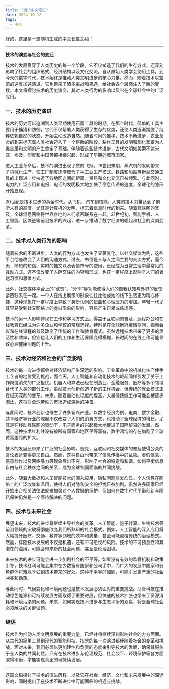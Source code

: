 ```yaml
---
title: "测试中文笔记"
date: 2024-10-12
tags:
  - 中文
---
```


好的，这里是一篇随机生成的中文长篇文稿：

---

**技术的演变与社会的变迁**

技术的发展贯穿了人类历史的每一个阶段，它不仅塑造了我们的生存方式，还深刻影响了社会的组织形式、经济结构以及文化交流。自从原始人类学会使用工具，到今天的数字时代，技术始终是推动人类文明进步的核心力量。然而，随着技术以空前的速度加速演进，它也带来了诸多挑战和机遇，给社会各个层面注入了新的变数。本文将探讨技术的历史演变、其对人类行为的影响以及它在全球社会中的广泛应用。

### 一、技术的历史演进

技术的历史可以追溯到人类早期使用石器工具的时期。在那个时代，简单的工具主要用于捕猎和防御，它们不仅帮助人类获得了生存的优势，还使人类逐渐摆脱了纯粹依赖自然的状态，开始主动改造自然。随着时间的推移，技术不断进步，农业革命的到来标志着人类社会迈入了一个崭新的阶段。耕作工具的发明和驯化家畜为人类定居和文明的产生奠定了基础。伴随着这些技术进步，古代文明如美索不达米亚、埃及、印度和中国等都相继兴起，形成了早期的城市国家。

进入工业革命后，技术的演进出现了质的飞跃。18世纪末期，蒸汽机的发明带来了机械化生产，使工厂制度逐渐取代了手工业生产模式。铁路和船舶等新型交通工具的出现进一步拉近了各地区之间的距离，贸易和文化交流日益频繁。与此同时，电力的广泛应用和电报、电话的发明极大地加快了信息传递的速度，全球化的雏形开始显现。

20世纪是技术进步的黄金时代。从飞机、汽车到核能，人类的技术力量达到了前所未有的高度。尤其是计算机的发明，标志着信息时代的到来。随着互联网的普及，全球信息网络将世界各地的人们紧密联系在一起。21世纪初，智能手机、人工智能、区块链等前沿技术的兴起，进一步推动了数字经济的崛起和社会的深刻变革。

### 二、技术对人类行为的影响

随着技术的不断进步，人类的行为方式也发生了显著变化。以社交媒体为例，这些平台彻底改变了人们的沟通方式。过去，书信是人与人之间主要的交流方式，而今天，简短的短信、实时的推文以及表情符号的使用，已经成为日常生活中最常见的互动方式。这不仅改变了人际交往的内容和形式，也在一定程度上影响了人们的表达习惯和思维方式。

此外，社交媒体平台上的“点赞”、“分享”等功能使得人们的自我认知与外界的反馈紧密联系在一起。一个人在线上展示的形象往往比他或她的线下生活更为精心修饰，这种现象在一定程度上导致了身份认同的扭曲和心理压力的增加。年轻一代尤其容易受到社交网络上的虚拟形象的影响，容易产生自卑或焦虑感。

技术的另一大影响体现在工作和学习方式上。得益于互联网的普及，远程办公和在线教育已经成为许多企业和学校的常规选择。特别是在全球新冠疫情期间，视频会议和在线课程的普及改变了传统的工作和教育模式。虽然远程技术带来了更多的灵活性和效率，但它也让人们的工作和生活界限变得模糊，长时间的在线工作可能导致心理健康问题的上升。

### 三、技术对经济和社会的广泛影响

技术的每一次进步都会对经济结构产生深远的影响。工业革命中的机械化生产使手工艺者的地位受到挑战，而今天，人工智能和自动化技术的崛起同样引发了关于工作岗位消失的广泛担忧。机器人和算法已经在制造业、金融服务、医疗等多个领域替代了人类的部分工作。虽然技术创新创造了新的工作机会，但传统的就业模式正在经历深刻的变革。未来，随着自动化程度的提高，大量低技能工作可能会被逐步淘汰，这将对全球劳动力市场造成深远的冲击。

与此同时，技术创新也催生了许多新兴产业。以数字经济为例，电商、数字金融、共享经济等行业的崛起不仅改变了人们的消费方式，也推动了全球经济的增长。尤其是在移动互联网的驱动下，电子商务的兴起极大地促进了国际贸易的发展。然而，这种技术红利并没有被所有国家和地区平等享有，数字鸿沟的存在加剧了全球贫富差距的扩大。

技术的发展还带来了广泛的社会影响。首先，互联网和社交媒体的普及使得公众的言论表达变得更加自由。然而，这种自由也带来了信息传播中的乱象。虚假信息、恶意炒作以及网络暴力等现象层出不穷，影响了社会的稳定和和谐。如何平衡信息自由与社会秩序之间的关系，成为全球各国面临的共同挑战。

此外，随着大数据和人工智能技术的深入应用，隐私问题愈发凸显。个人信息在网络上的广泛收集和滥用，使得人们对隐私安全的担忧日益加剧。虽然许多国家已经开始出台相关法律法规来加强对个人数据的保护，但如何在数字时代平衡创新与隐私保护仍然是一个亟待解决的问题。

### 四、技术与未来社会

展望未来，技术的进步将继续主导社会的变革。人工智能、量子计算、生物技术等前沿领域的突破将彻底改变我们所熟知的社会模式。例如，人工智能的深入应用将大幅提升医疗、交通、教育等领域的效率和质量，甚至可能颠覆传统的治理模式。然而，伴随技术发展的不仅是机遇，还有不可忽视的风险。技术的不可预测性和其潜在的滥用，可能会带来新的社会问题，甚至是伦理困境。

未来技术的进步可能会进一步加剧社会的不平等。如果没有有效的监管机制和政策引导，技术红利可能会集中在少数富有国家和公司手中，而广大的发展中国家和弱势群体将难以享受到技术带来的好处。这种不平等的加剧，可能引发更严重的社会冲突和动荡。

与此同时，气候变化和环境问题也是技术发展必须面对的重要挑战。尽管科技在推动绿色能源和可持续发展方面取得了重要进展，但快速的技术扩张也带来了资源消耗和环境污染的问题。未来，如何实现技术进步与生态平衡的双赢，将是全球社会必须解决的关键议题。

### 结语

技术作为推动人类文明发展的重要力量，已经并将继续深刻影响社会的方方面面。从古代的简单工具到现代的智能科技，技术的每一次演进都伴随着社会的变革和挑战。面对未来，我们必须以更加理性和负责的态度来引导技术的发展，确保其服务于全人类的共同利益。只有在技术进步与伦理规范、社会公平、环境保护等各方面取得平衡，才能实现真正的可持续发展。

---

这篇文稿探讨了技术的演进历程，以及它在社会、经济、文化和未来发展中的深远影响，同时提出了在技术不断进步中可能面临的机遇与挑战。
